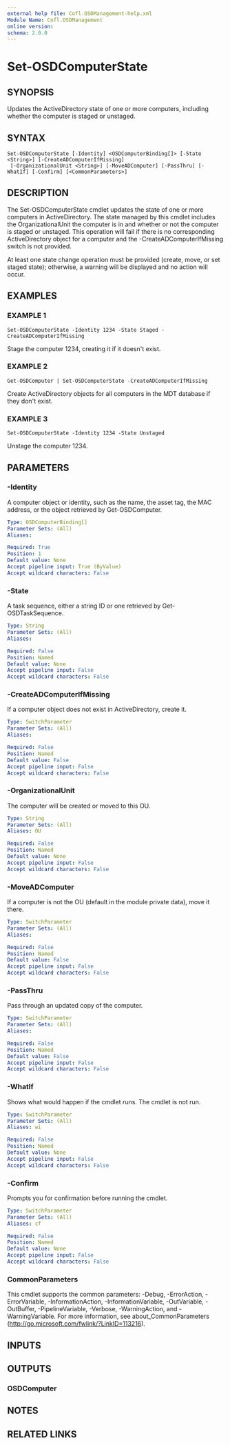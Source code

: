 ```yaml
---
external help file: Cofl.OSDManagement-help.xml
Module Name: Cofl.OSDManagement
online version:
schema: 2.0.0
---
```


# Set-OSDComputerState

## SYNOPSIS
Updates the ActiveDirectory state of one or more computers, including whether the computer is staged or unstaged.

## SYNTAX

```
Set-OSDComputerState [-Identity] <OSDComputerBinding[]> [-State <String>] [-CreateADComputerIfMissing]
 [-OrganizationalUnit <String>] [-MoveADComputer] [-PassThru] [-WhatIf] [-Confirm] [<CommonParameters>]
```

## DESCRIPTION
The Set-OSDComputerState cmdlet updates the state of one or more computers in ActiveDirectory.
The state managed by this cmdlet
includes the OrganizationalUnit the computer is in and whether or not the computer is staged or unstaged.
This operation will
fail if there is no corresponding ActiveDirectory object for a computer and the -CreateADComputerIfMissing switch is not provided.

At least one state change operation must be provided (create, move, or set staged state); otherwise, a warning will be displayed and no action will occur.

## EXAMPLES

### EXAMPLE 1
```
Set-OSDComputerState -Identity 1234 -State Staged -CreateADComputerIfMissing
```

Stage the computer 1234, creating it if it doesn't exist.

### EXAMPLE 2
```
Get-OSDComputer | Set-OSDComputerState -CreateADComputerIfMissing
```

Create ActiveDirectory objects for all computers in the MDT database if they don't exist.

### EXAMPLE 3
```
Set-OSDComputerState -Identity 1234 -State Unstaged
```

Unstage the computer 1234.

## PARAMETERS

### -Identity
A computer object or identity, such as the name, the asset tag, the MAC address, or the object retrieved by Get-OSDComputer.

```yaml
Type: OSDComputerBinding[]
Parameter Sets: (All)
Aliases:

Required: True
Position: 1
Default value: None
Accept pipeline input: True (ByValue)
Accept wildcard characters: False
```

### -State
A task sequence, either a string ID or one retrieved by Get-OSDTaskSequence.

```yaml
Type: String
Parameter Sets: (All)
Aliases:

Required: False
Position: Named
Default value: None
Accept pipeline input: False
Accept wildcard characters: False
```

### -CreateADComputerIfMissing
If a computer object does not exist in ActiveDirectory, create it.

```yaml
Type: SwitchParameter
Parameter Sets: (All)
Aliases:

Required: False
Position: Named
Default value: False
Accept pipeline input: False
Accept wildcard characters: False
```

### -OrganizationalUnit
The computer will be created or moved to this OU.

```yaml
Type: String
Parameter Sets: (All)
Aliases: OU

Required: False
Position: Named
Default value: None
Accept pipeline input: False
Accept wildcard characters: False
```

### -MoveADComputer
If a computer is not the OU (default in the module private data), move it there.

```yaml
Type: SwitchParameter
Parameter Sets: (All)
Aliases:

Required: False
Position: Named
Default value: False
Accept pipeline input: False
Accept wildcard characters: False
```

### -PassThru
Pass through an updated copy of the computer.

```yaml
Type: SwitchParameter
Parameter Sets: (All)
Aliases:

Required: False
Position: Named
Default value: False
Accept pipeline input: False
Accept wildcard characters: False
```

### -WhatIf
Shows what would happen if the cmdlet runs.
The cmdlet is not run.

```yaml
Type: SwitchParameter
Parameter Sets: (All)
Aliases: wi

Required: False
Position: Named
Default value: None
Accept pipeline input: False
Accept wildcard characters: False
```

### -Confirm
Prompts you for confirmation before running the cmdlet.

```yaml
Type: SwitchParameter
Parameter Sets: (All)
Aliases: cf

Required: False
Position: Named
Default value: None
Accept pipeline input: False
Accept wildcard characters: False
```

### CommonParameters
This cmdlet supports the common parameters: -Debug, -ErrorAction, -ErrorVariable, -InformationAction, -InformationVariable, -OutVariable, -OutBuffer, -PipelineVariable, -Verbose, -WarningAction, and -WarningVariable. For more information, see about_CommonParameters (http://go.microsoft.com/fwlink/?LinkID=113216).

## INPUTS

## OUTPUTS

### OSDComputer
## NOTES

## RELATED LINKS
